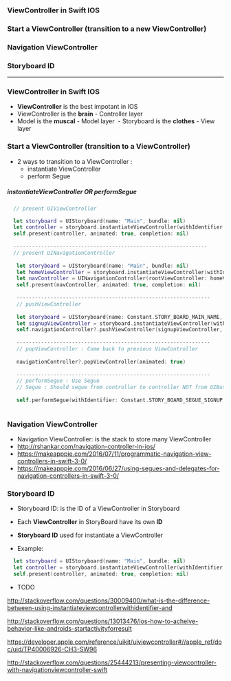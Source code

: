 ### ViewController in Swift IOS
### Start a ViewController (transition to a new ViewController)
### Navigation ViewController
### Storyboard ID

-----------------------
### ViewController in Swift IOS
  - **ViewController** is the best impotant in IOS 
  - ViewController is the **brain** - Controller layer
  - Model is the **muscal** - Model layer
  - Storyboard is the **clothes** - View layer

### Start a ViewController (transition to a ViewController)
  - 2 ways to transition to a ViewController :
    - instantiate ViewController
    - perform Segue

##### instantiateViewController OR performSegue
```swift
  // present UIViewController

  let storyboard = UIStoryboard(name: "Main", bundle: nil)
  let controller = storyboard.instantiateViewController(withIdentifier: "someViewController") as! UIViewController
  self.present(controller, animated: true, completion: nil)
  
  ---------------------------------------------------------------
  // present UINavigationController
  
   let storyboard = UIStoryboard(name: "Main", bundle: nil)
   let homeViewController = storyboard.instantiateViewController(withIdentifier: "HomeViewController") as! HomeViewController
   let navController = UINavigationController(rootViewController: homeViewController)
   self.present(navController, animated: true, completion: nil)
   
   ---------------------------------------------------------------
   // pushViewController
   
   let storyboard = UIStoryboard(name: Constant.STORY_BOARD_MAIN_NAME, bundle: nil)
   let signupViewController = storyboard.instantiateViewController(withIdentifier: Constant.STORY_BOARD_SIGNUP_ID) as! SignupViewController
   self.navigationController?.pushViewController(signupViewController, animated: true)
   
   ---------------------------------------------------------------
   // popViewController : Come back to previous ViewController
   
   navigationController?.popViewController(animated: true)
   
   ---------------------------------------------------------------
   // performSegue : Use Segue
   // Segue : Should segue from controller to controller NOT from UIButton to controller
   
   self.performSegue(withIdentifier: Constant.STORY_BOARD_SEGUE_SIGNUP, sender: self)
  
```


### Navigation ViewController
  - Navigation ViewController: is the stack to store many ViewController
  - http://rshankar.com/navigation-controller-in-ios/
  - https://makeapppie.com/2016/07/11/programmatic-navigation-view-controllers-in-swift-3-0/
  - https://makeapppie.com/2016/06/27/using-segues-and-delegates-for-navigation-controllers-in-swift-3-0/
 
### Storyboard ID
  - Storyboard ID: is the ID of a ViewController in Storyboard
  - Each **ViewController** in StoryBoard have its own **ID**
  - **Storyboard ID** used for instantiate a ViewController
  
  - Example:

  ```swift
    let storyboard = UIStoryboard(name: "Main", bundle: nil)
    let controller = storyboard.instantiateViewController(withIdentifier: "someViewController") as! UIViewController
    self.present(controller, animated: true, completion: nil)
  ```


  
  
  
  
  
  
  
  
  
  
  
  - TODO
  
http://stackoverflow.com/questions/30009400/what-is-the-difference-between-using-instantiateviewcontrollerwithidentifier-and

http://stackoverflow.com/questions/13013476/ios-how-to-acheive-behavior-like-androids-startactivityforresult

https://developer.apple.com/reference/uikit/uiviewcontroller#//apple_ref/doc/uid/TP40006926-CH3-SW96

http://stackoverflow.com/questions/25444213/presenting-viewcontroller-with-navigationviewcontroller-swift
